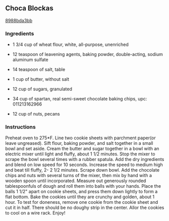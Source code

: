 ## Choca Blockas

[8988bda3bb](http://www.food.com/recipe/choca-blockas-417300)

### Ingredients

 - 1 3/4 cup of wheat flour, white, all-purpose, unenriched

 - 12 teaspoon of leavening agents, baking powder, double-acting, sodium aluminum sulfate

 - 14 teaspoon of salt, table

 - 1 cup of butter, without salt

 - 12 cup of sugars, granulated

 - 34 cup of spartan, real semi-sweet chocolate baking chips, upc: 011213162966

 - 12 cup of nuts, pecans

### Instructions

Preheat oven to 275*F. Line two cookie sheets with parchment paper(or leave ungreased). Sift flour, baking powder, and salt together in a small bowl and set aside. Cream the butter and sugar together in a bowl with an electric mixer until light and fluffy, about 1 1/2 minutes. Stop the mixer to scrape the bowl several times with a rubber spatula. Add the dry ingredients and blend on low speed for 10 seconds. Increase the speed to medium high and beat till fluffy, 2- 2 1/2 minutes. Scrape down bowl. Add the chocolate chips and nuts with several turns of the mixer, then mix by hand with a wooden spoon until incorporated. Measure out generously rounded tablespoonfuls of dough and roll them into balls with your hands. Place the balls 1 1/2" apart on cookie sheets, and press them down lightly to form a flat bottom. Bake the cookies until they are crunchy and golden, about 1 hour. To test for doneness, remove one cookie from the cookie sheet and cut it in half. There should be no doughy strip in the center. Allor the cookies to cool on a wire rack. Enjoy!